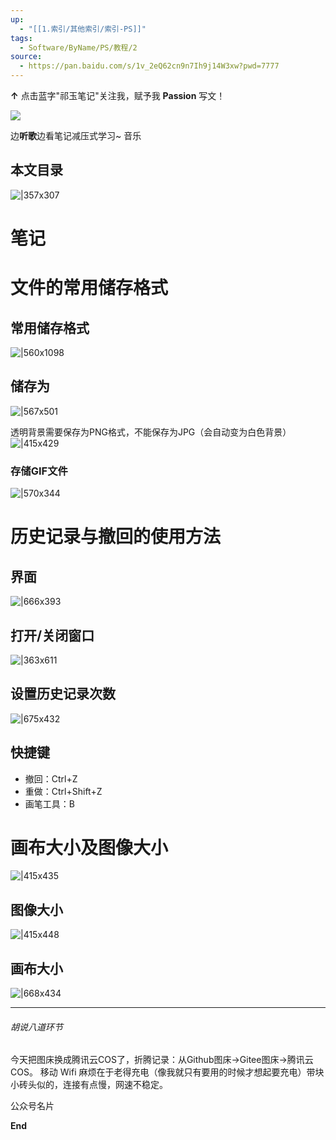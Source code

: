 ```yaml
---
up:
  - "[[1.索引/其他索引/索引-PS]]"
tags:
  - Software/ByName/PS/教程/2
source:
  - https://pan.baidu.com/s/1v_2eQ62cn9n7Ih9j14W3xw?pwd=7777
---
```

**↑** 点击蓝字"祁玉笔记"关注我，赋予我 **Passion** 写文！

![](https://cdn.jsdelivr.net/gh/AbbyQi-G/Obsidian_tuchuang/github/20250301220757421.webp)

边**听歌**边看笔记减压式学习~
音乐

## 本文目录
![|357x307](https://imgs-1302581161.cos.ap-guangzhou.myqcloud.com/ob/20250407021052258.webp)


# 笔记
# 文件的常用储存格式
## 常用储存格式       
![|560x1098](https://imgs-1302581161.cos.ap-guangzhou.myqcloud.com/ob/20250407001642159.webp)


## 储存为
![|567x501](https://imgs-1302581161.cos.ap-guangzhou.myqcloud.com/ob/20250406123527229.webp)  

透明背景需要保存为PNG格式，不能保存为JPG（会自动变为白色背景）
![|415x429](https://imgs-1302581161.cos.ap-guangzhou.myqcloud.com/ob/20250406123527230.webp)  

### 存储GIF文件
![|570x344](https://imgs-1302581161.cos.ap-guangzhou.myqcloud.com/ob/20250406123527231.webp)  


# 历史记录与撤回的使用方法
## 界面
![|666x393](https://imgs-1302581161.cos.ap-guangzhou.myqcloud.com/ob/20250406123527232.webp)  


## 打开/关闭窗口
![|363x611](https://imgs-1302581161.cos.ap-guangzhou.myqcloud.com/ob/20250406123527233.webp)   

## 设置历史记录次数
![|675x432](https://imgs-1302581161.cos.ap-guangzhou.myqcloud.com/ob/20250406123527234.webp)   

## 快捷键
- 撤回：Ctrl+Z  
- 重做：Ctrl+Shift+Z  
- 画笔工具：B
   

# 画布大小及图像大小
![|415x435](https://imgs-1302581161.cos.ap-guangzhou.myqcloud.com/ob/20250406123527235.webp)  

## 图像大小
![|415x448](https://imgs-1302581161.cos.ap-guangzhou.myqcloud.com/ob/20250406123527236.webp)  

## 画布大小
![|668x434](https://imgs-1302581161.cos.ap-guangzhou.myqcloud.com/ob/20250406123527237.webp)   



---
###### 胡说八道环节
今天把图床换成腾讯云COS了，折腾记录：从Github图床->Gitee图床->腾讯云COS。
移动 Wifi 麻烦在于老得充电（像我就只有要用的时候才想起要充电）带块小砖头似的，连接有点慢，网速不稳定。

公众号名片

**End**


